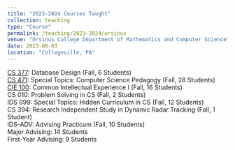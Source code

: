 ```yaml
---
title: "2023-2024 Courses Taught"
collection: teaching
type: "Course"
permalink: /teaching/2023-2024/ursinus
venue: "Ursinus College Department of Mathematics and Computer Science"
date: 2023-08-03
location: "Collegeville, PA"
---
```


[CS 377](/Ursinus-CS377-Fall2023): Database Design (Fall, 6 Students)  
[CS 471](/Ursinus-CSPedagogy-Fall2023): Special Topics: Computer Science Pedagogy (Fall, 28 Students)  
[CIE 100](/Ursinus-CIE100-Fall2023): Common Intellectual Experience I (Fall, 16 Students)  
CS 010: Problem Solving in CS (Fall, 2 Students)  
IDS 099: Special Topics: Hidden Curriculum in CS (Fall, 12 Students)  
CS 394: Research Independent Study in Dynamic Radar Tracking (Fall, 1 Student)  
IDS-ADV: Advising Practicum (Fall, 10 Students)   
Major Advising: 14 Students  
First-Year Advising: 9 Students  
